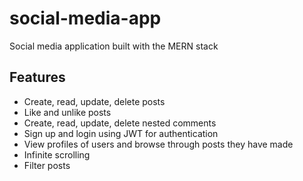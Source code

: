 # social-media-app
Social media application built with the MERN stack

## Features
- Create, read, update, delete posts
- Like and unlike posts
- Create, read, update, delete nested comments
- Sign up and login using JWT for authentication
- View profiles of users and browse through posts they have made
- Infinite scrolling 
- Filter posts 
